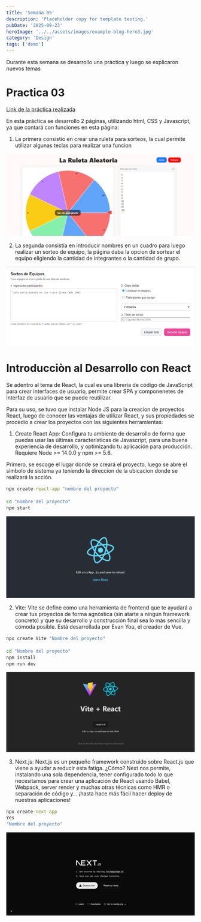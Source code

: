 ```yaml
---
title: 'Semana 05'
description: 'Placeholder copy for template testing.'
pubDate: '2025-09-23'
heroImage: '../../assets/images/example-blog-hero3.jpg'
category: 'Design'
tags: ['demo']
---
```


Durante esta semana se desarrollo una práctica y luego se explicaron nuevos temas

# Practica 03

[Link de la práctica realizada](https://github.com/PUM748/PracticaCalificada3) 

En esta práctica se desarrollo 2 páginas, utilizando html, CSS y Javascript, ya que contará con funciones en esta página:

1. La primera consistio en crear una ruleta para sorteos, la cual permite utilizar algunas teclas para realizar una funcion

![imagen_01](../../assets/images/semana05/01.png)

2. La segunda consistía en introducir nombres en un cuadro para luego realizar un sorteo de equipo, la página daba la opcion de sortear el equipo eligiendo la cantidad de integrantes o la cantidad de grupo.

![imagen_02](../../assets/images/semana05/02.png)

# Introducciòn al Desarrollo con React

Se adentro al tema de React, la cual es una libreria de código de JavaScript para crear interfaces de usuario, permite crear SPA y componenetes de interfaz de usuario que se puede reutilizar.

Para su uso, se tuvo que instalar Node JS para la creacion de proyectos React, luego de conocer las ventajas de utilizar React, y sus propiedades se procedio a crear los proyectos con las siguientes herramientas:

1. Create React App: Configura tu ambiente de desarrollo de forma que puedas usar las últimas
características de Javascript, para una buena experiencia de desarrollo, y optimizando tu aplicación para
producción. Requiere Node >= 14.0.0 y npm >= 5.6.

Primero, se escoge el lugar donde se creará el proyecto, luego se abre el simbolo de sistema ya teniendo la direccion de la ubicacion donde se realizará la acción.

```cmd
npx create-react-app "nombre del proyecto"

cd "nombre del proyecto"
npm start
```
![imagen_03](../../assets/images/semana05/03.png)

2. Vite: Vite se define como una herramienta de frontend que te ayudará a crear tus proyectos de forma agnóstica (sin atarte a ningún framework concreto) y que su desarrollo y construcción final sea lo más sencilla y cómoda posible. Está desarrollada por Evan You, el creador de Vue.

```cmd
npx create Vite "Nombre del proyecto"

cd "Nombre del proyecto"
npm install
npm run dev
```
![imagen_04](../../assets/images/semana05/04.png)

3. Next.js: Next.js es un pequeño framework construido sobre React.js que viene a ayudar a reducir esta fatiga. ¿Cómo? Next nos permite, instalando una sola dependencia, tener configurado todo lo que necesitamos para crear una aplicación de React usando Babel, Webpack, server render y muchas otras técnicas como HMR o separación de código y… ¡hasta hace más fácil hacer deploy de nuestras aplicaciones! 

```cmd
npx create-next-app
Yes
"Nombre del proyecto"
```
![imagen_05](../../assets/images/semana05/05.png)
